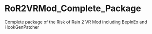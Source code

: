 # RoR2VRMod_Complete_Package
Complete package of the Risk of Rain 2 VR Mod including BepInEx and HookGenPatcher
